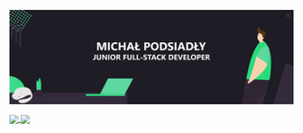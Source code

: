 [![Social banner for Jokurale](https://github.com/Jokurale/Jokurale/raw/main/header-banner--optimized.svg)](https://sdly.pl)

<a href="https://sdly.pl">
  <img align="center" src="https://github-readme-stats.vercel.app/api?username=jokurale&count_private=true&show_icons=true&title_color=FFFFFF&bg_color=1e1c24&icon_color=473d54&text_color=2adb7e&hide_border=true" />
</a>

<a href="https://sdly.pl">
  <img align="center" src="https://github-readme-stats.vercel.app/api/top-langs/?username=jokurale&hide=html&layout=compact&title_color=FFFFFF&bg_color=1e1c24&icon_color=473d54&text_color=2adb7e&hide_border=true" />
</a>


